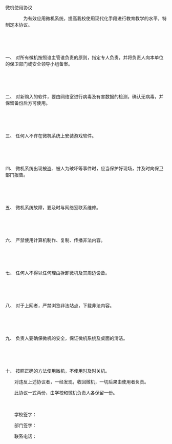 



微机使用协议



 

　　　　为有效应用微机系统，提高我校使用现代化手段进行教育教学的水平，特制定本协议。

　　

　　

一、
对所有微机按照谁主管谁负责的原则，指定专人负责，并将负责人向本单位的保卫部门或安全领导小组备案。

　　

　　

二、
对新购入的软件，要由网络室进行病毒及有害数据的检测，确认无病毒，并保留备份后方可使用。

　　

　　

三、
任何人不许在微机系统上安装游戏软件。

　　

　　

四、
微机系统出现被盗、被人为破坏等事件时，应当保护好现场，并及时向保卫部门报告。

　　

　　

五、
微机系统故障，要及时与网络室联系维修。

　　

　　

六、
严禁使用计算机制作、复制、传播非法内容。

　　

　　

七、
任何人不得以任何理由拆卸微机及其周边设备。

　　

　　

八、
对于上网者，严禁浏览非法站点，下载非法内容。

　　

　　

九、
负责人要确保微机的安全，保证微机系统及桌面的清洁。

　　

　　

十、
按照正确的方法使用微机，不使用时及时关机。

　　对违反上述协议者，一经发现，收回微机，一切后果由使用者负责。

　　此协议一式两份，由学校和微机负责人各保留一份。　　

　　

　　学校签字：

　　部门签字：

　　联系电话：
